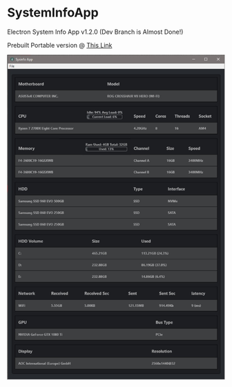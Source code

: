 # SystemInfoApp
Electron System Info App v1.2.0 (Dev Branch is Almost Done!)

Prebuilt Portable version @ [This Link](https://github.com/nrpatten/SysInfoApp/releases/tag/v1.2)

![SysInfoApp](SysInfoApp.jpg)

